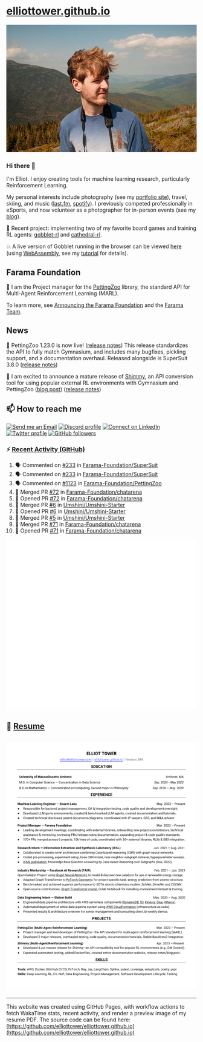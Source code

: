 # [elliottower.github.io](https://github.com/elliottower/elliottower.github.io)

[![A wild Elliot on Mt Washington](https://raw.githubusercontent.com/elliottower/elliottower.github.io/main/src/jpg/DSCF7539-600px.jpg?raw=true)](https://raw.githubusercontent.com/elliottower/elliottower.github.io/main/src/jpg/DSCF7539.jpg?raw=true)

### Hi there 👋

I'm Elliot. I enjoy creating tools for machine learning research, particularly Reinforcement Learning.

My personal interests include photography (see my [portfolio site](https://www.elliottower.com/)), travel, skiing, and music ([last.fm](https://www.last.fm/user/ajsdlfkwer), [spotify](https://open.spotify.com/user/12132818380)). I previously competed professionally in eSports, and now volunteer as a photographer for in-person events (see my [blog](https://www.elliottower.com/stories/?category=events)).

🤖 Recent project: implementing two of my favorite board games and training RL agents: [gobblet-rl](https://github.com/elliottower/gobblet-rl) and [cathedral-rl](https://github.com/elliottower/cathedral-rl). 

💥 A live version of Gobblet running in the browser can be viewed [here](https://elliottower.github.io/gobblet-rl/) (using [WebAssembly](https://webassembly.org/), see my [tutorial](https://github.com/elliottower/gobblet-rl/blob/main/tutorials/WebAssembly/web_assembly.md) for details).

## Farama Foundation

🚀 I am the Project manager for the [PettingZoo](https://github.com/Farama-Foundation/PettingZoo) library, the standard API for Multi-Agent Reinforcement Learning (MARL). 

To learn more, see [Announcing the Farama Foundation](https://farama.org/Announcing-The-Farama-Foundation) and the [Farama Team](https://farama.org/team).

## News

🎉 PettingZoo 1.23.0 is now live! ([release notes](https://github.com/Farama-Foundation/PettingZoo/releases/tag/1.23.0)) This release standardizes the API to fully match Gymnasium, and includes many bugfixes, pickling support, and a documentation overhaul. Released alongside is SuperSuit 3.8.0 ([release notes](https://github.com/Farama-Foundation/SuperSuit/releases/tag/3.8.0)) 

<!-- ![GitHub Release Date](https://img.shields.io/github/release-date/Farama-Foundation/PettingZoo) -->

🎉 I am excited to announce a mature release of [Shimmy](https://github.com/Farama-Foundation/Shimmy), an API conversion tool for using popular external RL environments with Gymnasium and PettingZoo ([blog post](https://farama.org/Announcing-Shimmy)) ([release notes](https://github.com/Farama-Foundation/Shimmy/releases/tag/v1.0.0)) 

## 📫 How to reach me

 [![Send me an Email](https://img.shields.io/badge/email-elliot%40elliottower.com-blue)](mailto:elliot@elliottower.com)
 [![Discord profile](https://img.shields.io/badge/Discord-7289DA?style=flat&logo=discord&logoColor=white)](https://discord.com/users/83091537923145728)
 [![Connect on LinkedIn](https://img.shields.io/badge/--linkedin?label=LinkedIn&logo=LinkedIn&style=social)](https://www.linkedin.com/in/elliot-tower)
 [![Twitter profile](https://img.shields.io/twitter/follow/elliottower?style=social)](https://twitter.com/ElliotTower/)
 [![GitHub followers](https://img.shields.io/github/followers/elliottower?style=social)](https://github.com/elliottower/)

### ⚡ [Recent Activity (GitHub)](https://github.com/elliottower)

<!--START_SECTION:activity-->
1. 🗣 Commented on [#233](https://github.com/Farama-Foundation/SuperSuit/pull/233#issuecomment-1792619963) in [Farama-Foundation/SuperSuit](https://github.com/Farama-Foundation/SuperSuit)
2. 🗣 Commented on [#233](https://github.com/Farama-Foundation/SuperSuit/pull/233#issuecomment-1792613316) in [Farama-Foundation/SuperSuit](https://github.com/Farama-Foundation/SuperSuit)
3. 🗣 Commented on [#1123](https://github.com/Farama-Foundation/PettingZoo/pull/1123#issuecomment-1792611844) in [Farama-Foundation/PettingZoo](https://github.com/Farama-Foundation/PettingZoo)
4. 🎉 Merged PR [#72](https://github.com/Farama-Foundation/chatarena/pull/72) in [Farama-Foundation/chatarena](https://github.com/Farama-Foundation/chatarena)
5. 💪 Opened PR [#72](https://github.com/Farama-Foundation/chatarena/pull/72) in [Farama-Foundation/chatarena](https://github.com/Farama-Foundation/chatarena)
6. 🎉 Merged PR [#6](https://github.com/Umshini/Umshini-Starter/pull/6) in [Umshini/Umshini-Starter](https://github.com/Umshini/Umshini-Starter)
7. 💪 Opened PR [#6](https://github.com/Umshini/Umshini-Starter/pull/6) in [Umshini/Umshini-Starter](https://github.com/Umshini/Umshini-Starter)
8. 🎉 Merged PR [#5](https://github.com/Umshini/Umshini-Starter/pull/5) in [Umshini/Umshini-Starter](https://github.com/Umshini/Umshini-Starter)
9. 🎉 Merged PR [#71](https://github.com/Farama-Foundation/chatarena/pull/71) in [Farama-Foundation/chatarena](https://github.com/Farama-Foundation/chatarena)
10. 💪 Opened PR [#71](https://github.com/Farama-Foundation/chatarena/pull/71) in [Farama-Foundation/chatarena](https://github.com/Farama-Foundation/chatarena)
<!--END_SECTION:activity-->


<picture>
  <a href="https://metrics.lecoq.io/insights?user=elliottower">
   <img src="/github-metrics.svg" alt="Metrics">
  </a>
</picture>

## 📄 [Resume](https://elliottower.github.io/src/pdf/resume.pdf)

<!-- PDF-TO-MARKDOWN:START -->
![Page 1](src/png/page1.png "Page 1")
---
<!-- PDF-TO-MARKDOWN:END -->

----

This website was created using GitHub Pages, with workflow actions to fetch WakaTime stats, recent activity, and render a preview image of my resume PDF. The source code can be found here: [https://github.com/elliottower/elliottower.github.io](https://github.com/elliottower/elliottower.github.io)

